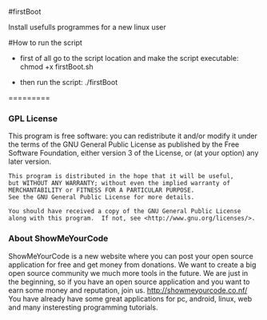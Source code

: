 #firstBoot

Ιnstall usefulls programmes for a new linux user 

#How to run the script

* first of all go to the script location and make the script executable:
  chmod +x firstBoot.sh

* then run the script:
  ./firstBoot

=========
### GPL License

  This program is free software: you can redistribute it and/or modify
    it under the terms of the GNU General Public License as published by
    the Free Software Foundation, either version 3 of the License, or
    (at your option) any later version.

    This program is distributed in the hope that it will be useful,
    but WITHOUT ANY WARRANTY; without even the implied warranty of
    MERCHANTABILITY or FITNESS FOR A PARTICULAR PURPOSE.    
    See the GNU General Public License for more details.

    You should have received a copy of the GNU General Public License
    along with this program.  If not, see <http://www.gnu.org/licenses/>.


    

### About ShowMeYourCode

ShowMeYourCode is a new website where you can post your open source application for free and get money from donations. We want to create a big open source community we much more tools in the future. We are just in the beginning, so if you have an open source application and you want to earn some money and reputation, join us. http://showmeyourcode.co.nf/﻿
You have already have some great applications for pc, android, linux, web and many insteresting programming tutorials. 
